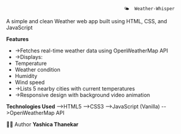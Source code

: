                                                 🌤️  Weather-Whisper
                                                
A simple and clean Weather web app built using HTML, CSS, and JavaScript


**Features**
- ->Fetches real-time weather data using OpenWeatherMap API
- ->Displays:
-   Temperature
-   Weather condition
-   Humidity
-   Wind speed
- ->Lists 5 nearby cities with current temperatures
- ->Responsive design with background video animation


**Technologies Used**
-->HTML5
-->CSS3
-->JavaScript (Vanilla)
-->OpenWeatherMap API

👩‍💻 Author
**Yashica Thanekar**
